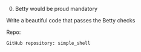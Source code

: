 
0. Betty would be proud
mandatory

Write a beautiful code that passes the Betty checks

Repo:

    GitHub repository: simple_shell
